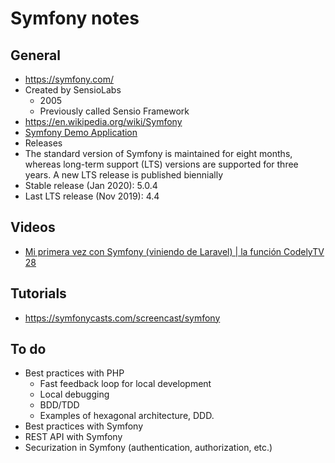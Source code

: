 # Symfony notes

## General
* https://symfony.com/
* Created by SensioLabs
  * 2005
  * Previously called Sensio Framework
* https://en.wikipedia.org/wiki/Symfony
* [Symfony Demo Application](https://github.com/symfony/demo)
* Releases
 * The standard version of Symfony is maintained for eight months, whereas long-term support (LTS) versions are supported for three years. A new LTS release is published biennially
 * Stable release (Jan 2020): 5.0.4
 * Last LTS release (Nov 2019): 4.4

## Videos
* [Mi primera vez con Symfony (viniendo de Laravel) | la función CodelyTV 28](https://www.youtube.com/watch?v=Votbs137Ru0)

## Tutorials
* https://symfonycasts.com/screencast/symfony

## To do
* Best practices with PHP
  * Fast feedback loop for local development
  * Local debugging
  * BDD/TDD
  * Examples of hexagonal architecture, DDD.
* Best practices with Symfony
* REST API with Symfony
* Securization in Symfony (authentication, authorization, etc.)
